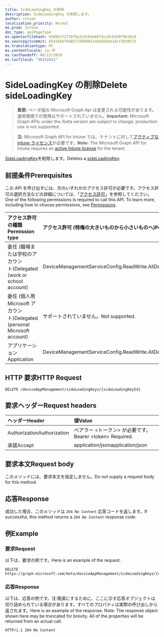 ```yaml
---
title: SideLoadingKey の削除
description: SideLoadingKey を削除します。
author: rolyon
localization_priority: Normal
ms.prod: Intune
doc_type: apiPageType
ms.openlocfilehash: 9189b372738f8a31dcb9a6b74ca9c6d30f9b1918
ms.sourcegitcommit: b5425ebf648572569b032ded5b56e1dcf3830515
ms.translationtype: MT
ms.contentlocale: ja-JP
ms.lasthandoff: 08/13/2019
ms.locfileid: "36352421"
---
```

# <a name="delete-sideloadingkey"></a><span data-ttu-id="e13a5-103">SideLoadingKey の削除</span><span class="sxs-lookup"><span data-stu-id="e13a5-103">Delete sideLoadingKey</span></span>

> <span data-ttu-id="e13a5-104">**重要:** ベータ版の Microsoft Graph Api は変更される可能性があります。運用環境での使用はサポートされていません。</span><span class="sxs-lookup"><span data-stu-id="e13a5-104">**Important:** Microsoft Graph APIs under the /beta version are subject to change; production use is not supported.</span></span>

> <span data-ttu-id="e13a5-105">**注:** Microsoft Graph API for Intune では、テナントに対して[アクティブな intune ライセンス](https://go.microsoft.com/fwlink/?linkid=839381)が必要です。</span><span class="sxs-lookup"><span data-stu-id="e13a5-105">**Note:** The Microsoft Graph API for Intune requires an [active Intune license](https://go.microsoft.com/fwlink/?linkid=839381) for the tenant.</span></span>

<span data-ttu-id="e13a5-106">[SideLoadingKey](../resources/intune-onboarding-sideloadingkey.md)を削除します。</span><span class="sxs-lookup"><span data-stu-id="e13a5-106">Deletes a [sideLoadingKey](../resources/intune-onboarding-sideloadingkey.md).</span></span>

## <a name="prerequisites"></a><span data-ttu-id="e13a5-107">前提条件</span><span class="sxs-lookup"><span data-stu-id="e13a5-107">Prerequisites</span></span>
<span data-ttu-id="e13a5-p101">この API を呼び出すには、次のいずれかのアクセス許可が必要です。アクセス許可の選択方法などの詳細については、「[アクセス許可](/graph/permissions-reference)」を参照してください。</span><span class="sxs-lookup"><span data-stu-id="e13a5-p101">One of the following permissions is required to call this API. To learn more, including how to choose permissions, see [Permissions](/graph/permissions-reference).</span></span>

|<span data-ttu-id="e13a5-110">アクセス許可の種類</span><span class="sxs-lookup"><span data-stu-id="e13a5-110">Permission type</span></span>|<span data-ttu-id="e13a5-111">アクセス許可 (特権の大きいものから小さいものへ)</span><span class="sxs-lookup"><span data-stu-id="e13a5-111">Permissions (from most to least privileged)</span></span>|
|:---|:---|
|<span data-ttu-id="e13a5-112">委任 (職場または学校のアカウント)</span><span class="sxs-lookup"><span data-stu-id="e13a5-112">Delegated (work or school account)</span></span>|<span data-ttu-id="e13a5-113">DeviceManagementServiceConfig.ReadWrite.All</span><span class="sxs-lookup"><span data-stu-id="e13a5-113">DeviceManagementServiceConfig.ReadWrite.All</span></span>|
|<span data-ttu-id="e13a5-114">委任 (個人用 Microsoft アカウント)</span><span class="sxs-lookup"><span data-stu-id="e13a5-114">Delegated (personal Microsoft account)</span></span>|<span data-ttu-id="e13a5-115">サポートされていません。</span><span class="sxs-lookup"><span data-stu-id="e13a5-115">Not supported.</span></span>|
|<span data-ttu-id="e13a5-116">アプリケーション</span><span class="sxs-lookup"><span data-stu-id="e13a5-116">Application</span></span>|<span data-ttu-id="e13a5-117">DeviceManagementServiceConfig.ReadWrite.All</span><span class="sxs-lookup"><span data-stu-id="e13a5-117">DeviceManagementServiceConfig.ReadWrite.All</span></span>|

## <a name="http-request"></a><span data-ttu-id="e13a5-118">HTTP 要求</span><span class="sxs-lookup"><span data-stu-id="e13a5-118">HTTP Request</span></span>
<!-- {
  "blockType": "ignored"
}
-->
``` http
DELETE /deviceAppManagement/sideLoadingKeys/{sideLoadingKeyId}
```

## <a name="request-headers"></a><span data-ttu-id="e13a5-119">要求ヘッダー</span><span class="sxs-lookup"><span data-stu-id="e13a5-119">Request headers</span></span>
|<span data-ttu-id="e13a5-120">ヘッダー</span><span class="sxs-lookup"><span data-stu-id="e13a5-120">Header</span></span>|<span data-ttu-id="e13a5-121">値</span><span class="sxs-lookup"><span data-stu-id="e13a5-121">Value</span></span>|
|:---|:---|
|<span data-ttu-id="e13a5-122">Authorization</span><span class="sxs-lookup"><span data-stu-id="e13a5-122">Authorization</span></span>|<span data-ttu-id="e13a5-123">ベアラー &lt;トークン&gt; が必要です。</span><span class="sxs-lookup"><span data-stu-id="e13a5-123">Bearer &lt;token&gt; Required.</span></span>|
|<span data-ttu-id="e13a5-124">承諾</span><span class="sxs-lookup"><span data-stu-id="e13a5-124">Accept</span></span>|<span data-ttu-id="e13a5-125">application/json</span><span class="sxs-lookup"><span data-stu-id="e13a5-125">application/json</span></span>|

## <a name="request-body"></a><span data-ttu-id="e13a5-126">要求本文</span><span class="sxs-lookup"><span data-stu-id="e13a5-126">Request body</span></span>
<span data-ttu-id="e13a5-127">このメソッドには、要求本文を指定しません。</span><span class="sxs-lookup"><span data-stu-id="e13a5-127">Do not supply a request body for this method.</span></span>

## <a name="response"></a><span data-ttu-id="e13a5-128">応答</span><span class="sxs-lookup"><span data-stu-id="e13a5-128">Response</span></span>
<span data-ttu-id="e13a5-129">成功した場合、このメソッドは `204 No Content` 応答コードを返します。</span><span class="sxs-lookup"><span data-stu-id="e13a5-129">If successful, this method returns a `204 No Content` response code.</span></span>

## <a name="example"></a><span data-ttu-id="e13a5-130">例</span><span class="sxs-lookup"><span data-stu-id="e13a5-130">Example</span></span>

### <a name="request"></a><span data-ttu-id="e13a5-131">要求</span><span class="sxs-lookup"><span data-stu-id="e13a5-131">Request</span></span>
<span data-ttu-id="e13a5-132">以下は、要求の例です。</span><span class="sxs-lookup"><span data-stu-id="e13a5-132">Here is an example of the request.</span></span>
``` http
DELETE https://graph.microsoft.com/beta/deviceAppManagement/sideLoadingKeys/{sideLoadingKeyId}
```

### <a name="response"></a><span data-ttu-id="e13a5-133">応答</span><span class="sxs-lookup"><span data-stu-id="e13a5-133">Response</span></span>
<span data-ttu-id="e13a5-p102">以下は、応答の例です。注:簡潔にするために、ここに示す応答オブジェクトは切り詰められている場合があります。すべてのプロパティは実際の呼び出しから返されます。</span><span class="sxs-lookup"><span data-stu-id="e13a5-p102">Here is an example of the response. Note: The response object shown here may be truncated for brevity. All of the properties will be returned from an actual call.</span></span>
``` http
HTTP/1.1 204 No Content
```






